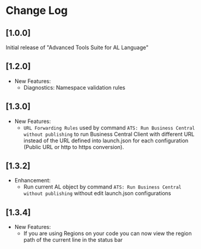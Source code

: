 # Change Log

## [1.0.0]

Initial release of "Advanced Tools Suite for AL Language"

## [1.2.0]

- New Features:
    - Diagnostics: Namespace validation rules

## [1.3.0]

- New Features:
    - `URL Forwarding Rules` used by command `ATS: Run Business Central without publishing` to run Business Central Client with different URL instead of the URL defined into launch.json for each configuration (Public URL or http to https conversion).

## [1.3.2]

- Enhancement:
    - Run current AL object by command `ATS: Run Business Central without publishing` without edit launch.json configurations

## [1.3.4]

- New Features:
    - If you are using Regions on your code you can now view the region path of the current line in the status bar